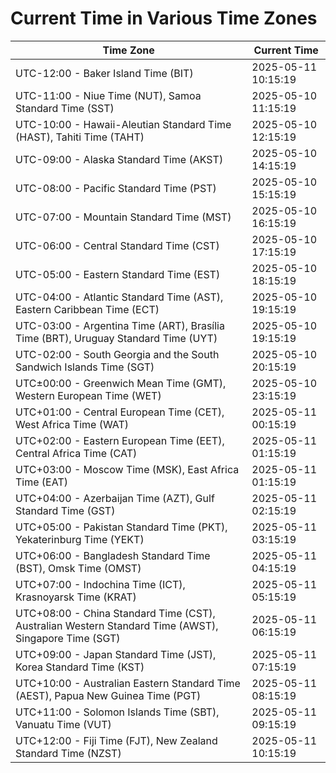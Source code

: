 # Current Time in Various Time Zones

| Time Zone | Current Time |
|-----------|--------------|
| UTC-12:00 - Baker Island Time (BIT) | 2025-05-11 10:15:19 |
| UTC-11:00 - Niue Time (NUT), Samoa Standard Time (SST) | 2025-05-10 11:15:19 |
| UTC-10:00 - Hawaii-Aleutian Standard Time (HAST), Tahiti Time (TAHT) | 2025-05-10 12:15:19 |
| UTC-09:00 - Alaska Standard Time (AKST) | 2025-05-10 14:15:19 |
| UTC-08:00 - Pacific Standard Time (PST) | 2025-05-10 15:15:19 |
| UTC-07:00 - Mountain Standard Time (MST) | 2025-05-10 16:15:19 |
| UTC-06:00 - Central Standard Time (CST) | 2025-05-10 17:15:19 |
| UTC-05:00 - Eastern Standard Time (EST) | 2025-05-10 18:15:19 |
| UTC-04:00 - Atlantic Standard Time (AST), Eastern Caribbean Time (ECT) | 2025-05-10 19:15:19 |
| UTC-03:00 - Argentina Time (ART), Brasília Time (BRT), Uruguay Standard Time (UYT) | 2025-05-10 19:15:19 |
| UTC-02:00 - South Georgia and the South Sandwich Islands Time (SGT) | 2025-05-10 20:15:19 |
| UTC±00:00 - Greenwich Mean Time (GMT), Western European Time (WET) | 2025-05-10 23:15:19 |
| UTC+01:00 - Central European Time (CET), West Africa Time (WAT) | 2025-05-11 00:15:19 |
| UTC+02:00 - Eastern European Time (EET), Central Africa Time (CAT) | 2025-05-11 01:15:19 |
| UTC+03:00 - Moscow Time (MSK), East Africa Time (EAT) | 2025-05-11 01:15:19 |
| UTC+04:00 - Azerbaijan Time (AZT), Gulf Standard Time (GST) | 2025-05-11 02:15:19 |
| UTC+05:00 - Pakistan Standard Time (PKT), Yekaterinburg Time (YEKT) | 2025-05-11 03:15:19 |
| UTC+06:00 - Bangladesh Standard Time (BST), Omsk Time (OMST) | 2025-05-11 04:15:19 |
| UTC+07:00 - Indochina Time (ICT), Krasnoyarsk Time (KRAT) | 2025-05-11 05:15:19 |
| UTC+08:00 - China Standard Time (CST), Australian Western Standard Time (AWST), Singapore Time (SGT) | 2025-05-11 06:15:19 |
| UTC+09:00 - Japan Standard Time (JST), Korea Standard Time (KST) | 2025-05-11 07:15:19 |
| UTC+10:00 - Australian Eastern Standard Time (AEST), Papua New Guinea Time (PGT) | 2025-05-11 08:15:19 |
| UTC+11:00 - Solomon Islands Time (SBT), Vanuatu Time (VUT) | 2025-05-11 09:15:19 |
| UTC+12:00 - Fiji Time (FJT), New Zealand Standard Time (NZST) | 2025-05-11 10:15:19 |
